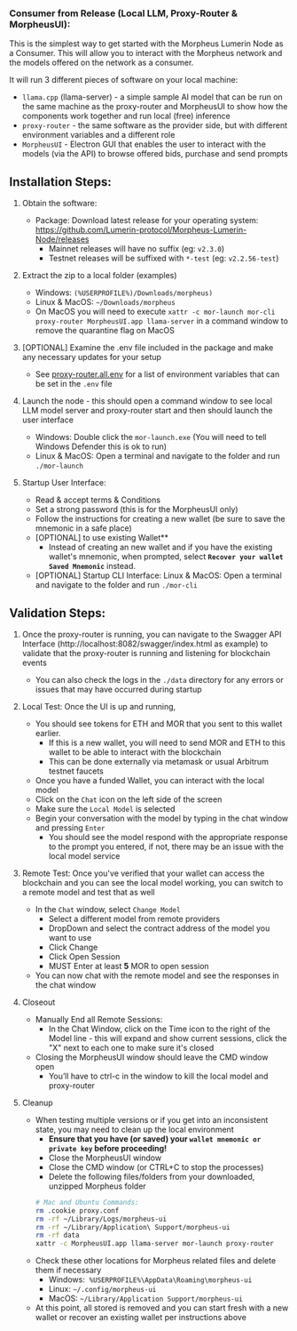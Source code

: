 ### Consumer from Release (Local LLM, Proxy-Router & MorpheusUI): 

This is the simplest way to get started with the Morpheus Lumerin Node as a Consumer.  This will allow you to interact with the Morpheus network and the models offered on the network as a consumer.

It will run 3 different pieces of software on your local machine:
* `llama.cpp` (llama-server) - a simple sample AI model that can be run on the same machine as the proxy-router and MorpheusUI to show how the components work together and run local (free) inference
* `proxy-router` - the same software as the provider side, but with different environment variables and a different role
* `MorpheusUI` - Electron GUI that enables the user to interact with the models (via the API) to browse offered bids, purchase and send prompts

## Installation Steps:
1. Obtain the software: 
    * Package: Download latest release for your operating system: https://github.com/Lumerin-protocol/Morpheus-Lumerin-Node/releases
        - Mainnet releases will have no suffix (eg: `v2.3.0`)
        - Testnet releases will be suffixed with `*-test` (eg: `v2.2.56-test`) 

1. Extract the zip to a local folder (examples)
    * Windows: `(%USERPROFILE%)/Downloads/morpheus)` 
    * Linux & MacOS: `~/Downloads/morpheus`
    * On MacOS you will need to execute `xattr -c mor-launch mor-cli proxy-router MorpheusUI.app llama-server` in a command window to remove the quarantine flag on MacOS

1. [OPTIONAL] Examine the .env file included in the package and make any necessary updates for your setup 
    * See [proxy-router.all.env](./proxy-router.all.env) for a list of environment variables that can be set in the `.env` file

1. Launch the node - this should open a command window to see local LLM model server and proxy-router start and then should launch the user interface  
    * Windows: Double click the `mor-launch.exe` (You will need to tell Windows Defender this is ok to run) 
    * Linux & MacOS: Open a terminal and navigate to the folder and run `./mor-launch`

1. Startup User Interface: 
    * Read & accept terms & Conditions 
    * Set a strong password (this is for the MorpheusUI only)
    * Follow the instructions for creating a new wallet (be sure to save the mnemonic in a safe place)
    * [OPTIONAL] to use existing Wallet** 
        - Instead of creating an new wallet and if you have the existing wallet's mnemonic, when prompted, select **`Recover your wallet Saved Mnemonic`** instead.
    * [OPTIONAL] Startup CLI Interface: Linux & MacOS: Open a terminal and navigate to the folder and run `./mor-cli`

## Validation Steps:
1. Once the proxy-router is running, you can navigate to the Swagger API Interface (http://localhost:8082/swagger/index.html as example) to validate that the proxy-router is running and listening for blockchain events
    * You can also check the logs in the `./data` directory for any errors or issues that may have occurred during startup

1. Local Test: Once the UI is up and running,
    * You should see tokens for ETH and MOR that you sent to this wallet earlier. 
        - If this is a new wallet, you will need to send MOR and ETH to this wallet to be able to interact with the blockchain 
        - This can be done externally via metamask or usual Arbitrum testnet faucets
    * Once you have a funded Wallet, you can interact with the local model
    * Click on the `Chat` icon on the left side of the screen
    * Make sure the `Local Model` is selected
    * Begin your conversation with the model by typing in the chat window and pressing `Enter`
        - You should see the model respond with the appropriate response to the prompt you entered, if not, there may be an issue with the local model service

1. Remote Test: Once you've verified that your wallet can access the blockchain and you can see the local model working, you can switch to a remote model and test that as well
    * In the `Chat` window, select `Change Model `
        - Select a different model from remote providers
        - DropDown and select the contract address of the model you want to use 
        - Click Change 
        - Click Open Session 
        - MUST Enter at least **5** MOR to open session 
    * You can now chat with the remote model and see the responses in the chat window 

1. Closeout 
    * Manually End all Remote Sessions: 
        - In the Chat Window, click on the Time icon to the right of the Model line - this will expand and show current sessions, click the "X" next to each one to make sure it's closed 
    * Closing the MorpheusUI window should leave the CMD window open
        - You’ll have to ctrl-c in the window to kill the local model and proxy-router
1. Cleanup
    * When testing multiple versions or if you get into an inconsistent state, you may need to clean up the local environment
        - **Ensure that you have (or saved) your `wallet mnemonic or private key` before proceeding!**
        - Close the MorpheusUI window
        - Close the CMD window (or CTRL+C to stop the processes)
        - Delete the following files/folders from your downloaded, unzipped Morpheus folder
        ``` bash
        # Mac and Ubuntu Commands: 
        rm .cookie proxy.conf
        rm -rf ~/Library/Logs/morpheus-ui
        rm -rf ~/Library/Application\ Support/morpheus-ui
        rm -rf data
        xattr -c MorpheusUI.app llama-server mor-launch proxy-router
        ```
    * Check these other locations for Morpheus related files and delete them if necessary
        - Windows:  `%USERPROFILE%\AppData\Roaming\morpheus-ui`
        - Linux: `~/.config/morpheus-ui`
        - MacOS: `~/Library/Application Support/morpheus-ui`
    * At this point, all stored is removed and you can start fresh with a new wallet or recover an existing wallet per instructions above
